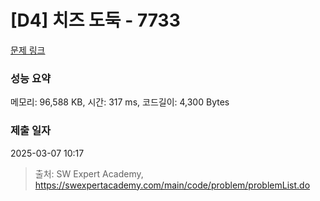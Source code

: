 # [D4] 치즈 도둑 - 7733 

[문제 링크](https://swexpertacademy.com/main/code/problem/problemDetail.do?contestProbId=AWrDOdQqRCUDFARG) 

### 성능 요약

메모리: 96,588 KB, 시간: 317 ms, 코드길이: 4,300 Bytes

### 제출 일자

2025-03-07 10:17



> 출처: SW Expert Academy, https://swexpertacademy.com/main/code/problem/problemList.do